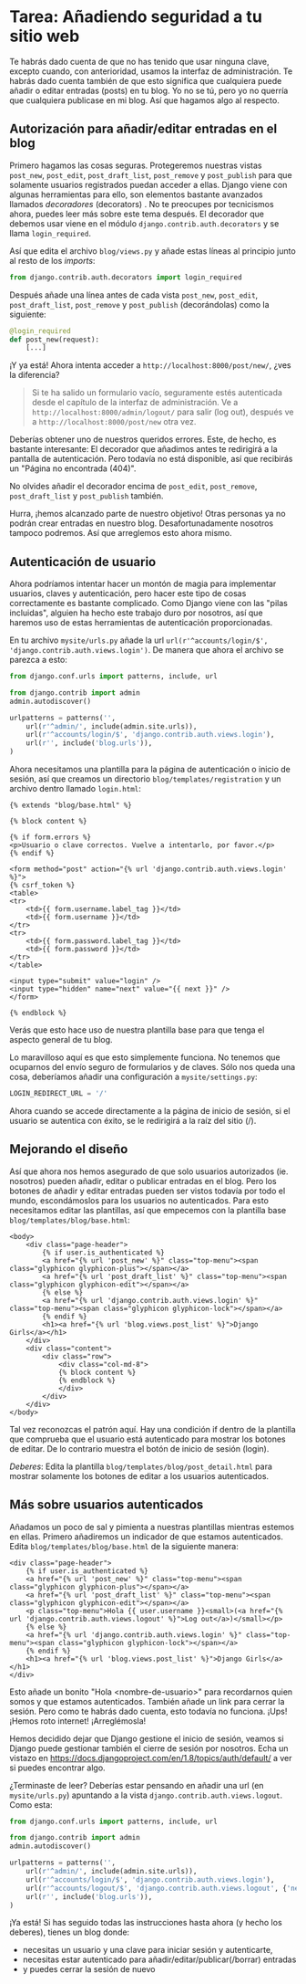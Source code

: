 # Tarea: Añadiendo seguridad a tu sitio web

Te habrás dado cuenta de que no has tenido que usar ninguna clave, excepto cuando, con anterioridad, usamos la interfaz de administración. Te habrás dado cuenta también de que esto significa que cualquiera puede añadir o editar entradas (posts) en tu blog. Yo no se tú, pero yo no querría que cualquiera publicase en mi blog. Así que hagamos algo al respecto.

## Autorización para añadir/editar entradas en el blog

Primero hagamos las cosas seguras. Protegeremos nuestras vistas `post_new`, `post_edit`, `post_draft_list`, `post_remove` y `post_publish` para que solamente usuarios registrados puedan acceder a ellas. Django viene con algunas herramientas para ello, son elementos bastante avanzados llamados _decoradores_ (decorators) . No te preocupes por tecnicismos ahora, puedes leer más sobre este tema después. El decorador que debemos usar viene en el módulo `django.contrib.auth.decorators` y se llama `login_required`.

Así que edita el archivo `blog/views.py` y añade estas líneas al principio junto al resto de los _imports_:

```python
from django.contrib.auth.decorators import login_required
```

Después añade una línea antes de cada vista `post_new`, `post_edit`, `post_draft_list`, `post_remove` y `post_publish` (decorándolas) como la siguiente:

```python
@login_required
def post_new(request):
    [...]
```

¡Y ya está! Ahora intenta acceder a `http://localhost:8000/post/new/`, ¿ves la diferencia?

> Si te ha salido un formulario vacío, seguramente estés autenticada desde el capítulo de la interfaz de administración. Ve a `http://localhost:8000/admin/logout/` para salir (log out), después ve a `http://localhost:8000/post/new` otra vez.

Deberías obtener uno de nuestros queridos errores. Este, de hecho, es bastante interesante: El decorador que añadimos antes te redirigirá a la pantalla de autenticación. Pero todavía no está disponible, así que recibirás un "Página no encontrada (404)".

No olvides añadir el decorador encima de `post_edit`, `post_remove`, `post_draft_list` y `post_publish` también.

Hurra, ¡hemos alcanzado parte de nuestro objetivo! Otras personas ya no podrán crear entradas en nuestro blog. Desafortunadamente nosotros tampoco podremos. Así que arreglemos esto ahora mismo.

## Autenticación de usuario

Ahora podríamos intentar hacer un montón de magia para implementar usuarios, claves y autenticación, pero hacer este tipo de cosas correctamente es bastante complicado. Como Django viene con las "pilas incluidas", alguien ha hecho este trabajo duro por nosotros, así que haremos uso de estas herramientas de autenticación proporcionadas.

En tu archivo `mysite/urls.py` añade la url `url(r'^accounts/login/$', 'django.contrib.auth.views.login')`. De manera que ahora el archivo se parezca a esto:

```python
from django.conf.urls import patterns, include, url

from django.contrib import admin
admin.autodiscover()

urlpatterns = patterns('',
    url(r'^admin/', include(admin.site.urls)),
    url(r'^accounts/login/$', 'django.contrib.auth.views.login'),
    url(r'', include('blog.urls')),
)
```

Ahora necesitamos una plantilla para la página de autenticación o inicio de sesión, así que creamos un directorio `blog/templates/registration` y un archivo dentro llamado `login.html`:

```django
{% extends "blog/base.html" %}

{% block content %}

{% if form.errors %}
<p>Usuario o clave correctos. Vuelve a intentarlo, por favor.</p>
{% endif %}

<form method="post" action="{% url 'django.contrib.auth.views.login' %}">
{% csrf_token %}
<table>
<tr>
    <td>{{ form.username.label_tag }}</td>
    <td>{{ form.username }}</td>
</tr>
<tr>
    <td>{{ form.password.label_tag }}</td>
    <td>{{ form.password }}</td>
</tr>
</table>

<input type="submit" value="login" />
<input type="hidden" name="next" value="{{ next }}" />
</form>

{% endblock %}
```

Verás que esto hace uso de nuestra plantilla base para que tenga el aspecto general de tu blog.

Lo maravilloso aquí es que esto simplemente funciona. No tenemos que ocuparnos del envío seguro de formularios y de claves. Sólo nos queda una cosa, deberíamos añadir una configuración a `mysite/settings.py`:

```python
LOGIN_REDIRECT_URL = '/'
```

Ahora cuando se accede directamente a la página de inicio de sesión, si el usuario se autentica con éxito, se le redirigirá a la raíz del sitio (/).

## Mejorando el diseño

Así que ahora nos hemos asegurado de que solo usuarios autorizados (ie. nosotros) pueden añadir, editar o publicar entradas en el blog. Pero los botones de añadir y editar entradas pueden ser vistos todavía por todo el mundo, escondámoslos para los usuarios no autenticados. Para esto necesitamos editar las plantillas, así que empecemos con la plantilla base `blog/templates/blog/base.html`:

```django
<body>
    <div class="page-header">
        {% if user.is_authenticated %}
        <a href="{% url 'post_new' %}" class="top-menu"><span class="glyphicon glyphicon-plus"></span></a>
        <a href="{% url 'post_draft_list' %}" class="top-menu"><span class="glyphicon glyphicon-edit"></span></a>
        {% else %}
        <a href="{% url 'django.contrib.auth.views.login' %}" class="top-menu"><span class="glyphicon glyphicon-lock"></span></a>
        {% endif %}
        <h1><a href="{% url 'blog.views.post_list' %}">Django Girls</a></h1>
    </div>
    <div class="content">
        <div class="row">
            <div class="col-md-8">
            {% block content %}
            {% endblock %}
            </div>
        </div>
    </div>
</body>
```

Tal vez reconozcas el patrón aquí. Hay una condición if dentro de la plantilla que comprueba que el usuario está autenticado para mostrar los botones de editar. De lo contrario muestra el botón de inicio de sesión (login).

*Deberes*: Edita la plantilla `blog/templates/blog/post_detail.html` para mostrar solamente los botones de editar a los usuarios autenticados.

## Más sobre usuarios autenticados

Añadamos un poco de sal y pimienta a nuestras plantillas mientras estemos en ellas. Primero añadiremos un indicador de que estamos autenticados. Edita `blog/templates/blog/base.html` de la siguiente manera:

```django
<div class="page-header">
    {% if user.is_authenticated %}
    <a href="{% url 'post_new' %}" class="top-menu"><span class="glyphicon glyphicon-plus"></span></a>
    <a href="{% url 'post_draft_list' %}" class="top-menu"><span class="glyphicon glyphicon-edit"></span></a>
    <p class="top-menu">Hola {{ user.username }}<small>(<a href="{% url 'django.contrib.auth.views.logout' %}">Log out</a>)</small></p>
    {% else %}
    <a href="{% url 'django.contrib.auth.views.login' %}" class="top-menu"><span class="glyphicon glyphicon-lock"></span></a>
    {% endif %}
    <h1><a href="{% url 'blog.views.post_list' %}">Django Girls</a></h1>
</div>
```

Esto añade un bonito "Hola &lt;nombre-de-usuario&gt;" para recordarnos quien somos y que estamos autenticados. También añade un link para cerrar la sesión. Pero como te habrás dado cuenta, esto todavía no funciona. ¡Ups! ¡Hemos roto internet! ¡Arreglémosla!

Hemos decidido dejar que Django gestione el inicio de sesión, veamos si Django puede gestionar también el cierre de sesión por nosotros. Echa un vistazo en https://docs.djangoproject.com/en/1.8/topics/auth/default/ a ver si puedes encontrar algo.

¿Terminaste de leer? Deberías estar pensando en añadir una url (en `mysite/urls.py`) apuntando a la vista `django.contrib.auth.views.logout`. Como esta:

```python
from django.conf.urls import patterns, include, url

from django.contrib import admin
admin.autodiscover()

urlpatterns = patterns('',
    url(r'^admin/', include(admin.site.urls)),
    url(r'^accounts/login/$', 'django.contrib.auth.views.login'),
    url(r'^accounts/logout/$', 'django.contrib.auth.views.logout', {'next_page': '/'}),
    url(r'', include('blog.urls')),
)
```

¡Ya está! Si has seguido todas las instrucciones hasta ahora (y hecho los deberes), tienes un blog donde:

 - necesitas un usuario y una clave para iniciar sesión y autenticarte,
 - necesitas estar autenticado para añadir/editar/publicar(/borrar) entradas
 - y puedes cerrar la sesión de nuevo
